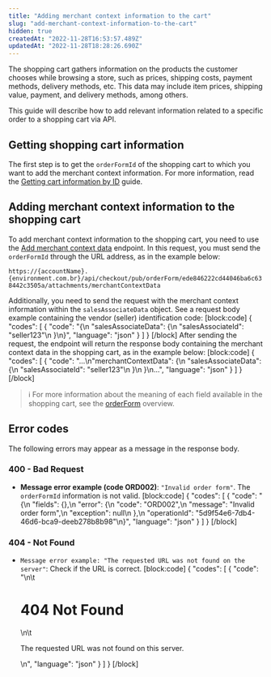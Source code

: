 ```yaml
---
title: "Adding merchant context information to the cart"
slug: "add-merchant-context-information-to-the-cart"
hidden: true
createdAt: "2022-11-28T16:53:57.489Z"
updatedAt: "2022-11-28T18:28:26.690Z"
---
```


The shopping cart gathers information on the products the customer chooses while browsing a store, such as prices, shipping costs, payment methods, delivery methods, etc. This data may include item prices, shipping value, payment, and delivery methods, among others.

This guide will describe how to add relevant information related to a specific order to a shopping cart via API.

## Getting shopping cart information

The first step is to get the `orderFormId` of the shopping cart to which you want to add the merchant context information. For more information, read the [Getting cart information by ID](https://developers.vtex.com/vtex-rest-api/docs/get-cart-information-by-id) guide.

## Adding merchant context information to the shopping cart

To add merchant context information to the shopping cart, you need to use the [Add merchant context data](https://developers.vtex.com/vtex-rest-api/reference/addmerchantcontextdata) endpoint. In this request, you must send the `orderFormId` through the URL address, as in the example below:

`https://{accountName}.{environment.com.br}/api/checkout/pub/orderForm/ede846222cd44046ba6c638442c3505a/attachments/merchantContextData`

Additionally, you need to send the request with the merchant context information within the `salesAssociateData` object. See a request body example containing the vendor (seller) identification code: [block:code]
{ "codes": [
    { "code": "{\n     \"salesAssociateData\": {\n          \"salesAssociateId\": \"seller123\"\n     }\n}", "language": "json" } ] } [/block] After sending the request, the endpoint will return the response body containing the merchant context data in the shopping cart, as in the example below: [block:code]
{ "codes": [
    { "code": "...\n\"merchantContextData\": {\n        \"salesAssociateData\": {\n            \"salesAssociateId\": \"seller123\"\n        }\n    }\n...", "language": "json" } ] } [/block]

> ℹ️️ For more information about the meaning of each field available in the shopping cart, see the [orderForm](https://developers.vtex.com/docs/guides/orderform-fields) overview.

## Error codes

The following errors may appear as a message in the response body.

### 400 - Bad Request

- **Message error example (code ORD002)**: `"Invalid order form"`. The `orderFormId` information is not valid. [block:code]
{ "codes": [
  { "code": "{\n    \"fields\": {},\n    \"error\": {\n        \"code\": \"ORD002\",\n        \"message\": \"Invalid order form\",\n        \"exception\": null\n    },\n    \"operationId\": \"5d9f54e6-7db4-46d6-bca9-deeb278b8b98\"\n}", "language": "json" } ] } [/block]
### 404 - Not Found

- `Message error example: "The requested URL was not found on the server"`: Check if the URL is correct. [block:code]
{
"codes": [
  {
    "code": "<body>\n\t<h1>404 Not Found</h1>\n\t<p>The requested URL was not found on this server.</p>\n</body>",
    "language": "json"
  }
] } [/block]